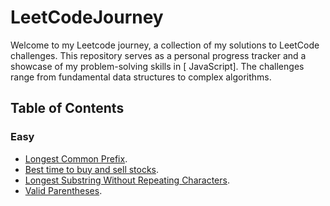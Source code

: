 # LeetCodeJourney

Welcome to my Leetcode journey, a collection of my solutions to LeetCode challenges. This repository serves as a personal progress tracker and a showcase of my problem-solving skills in [ JavaScript]. The challenges range from fundamental data structures to complex algorithms.

## Table of Contents
### Easy
 - [Longest Common Prefix](https://github.com/niksseif/LeetCodeJourney/blob/main/Easy/longestCommonPrefix.js).
 - [Best time to buy and sell stocks](https://github.com/niksseif/LeetCodeJourney/blob/main/Easy/BestTimeToBuyAndSellStock.js).
 - [Longest Substring Without Repeating Characters](https://github.com/niksseif/LeetCodeJourney/blob/main/Easy/longestSubstringWithoutRepeatingChars.js).
 - [Valid Parentheses](https://github.com/niksseif/LeetCodeJourney/blob/main/Easy/validParentheses.js).

